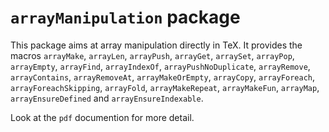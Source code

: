# `arrayManipulation` package
This package aims at array manipulation directly in TeX. It provides the macros `arrayMake`, `arrayLen`, `arrayPush`, `arrayGet`, `arraySet`, `arrayPop`, `arrayEmpty`, `arrayFind`, `arrayIndexOf`, `arrayPushNoDuplicate`, `arrayRemove`, `arrayContains`, `arrayRemoveAt`, `arrayMakeOrEmpty`, `arrayCopy`, `arrayForeach`, `arrayForeachSkipping`, `arrayFold`, `arrayMakeRepeat`, `arrayMakeFun`, `arrayMap`, `arrayEnsureDefined` and `arrayEnsureIndexable`.

Look at the `pdf` documention for more detail.
